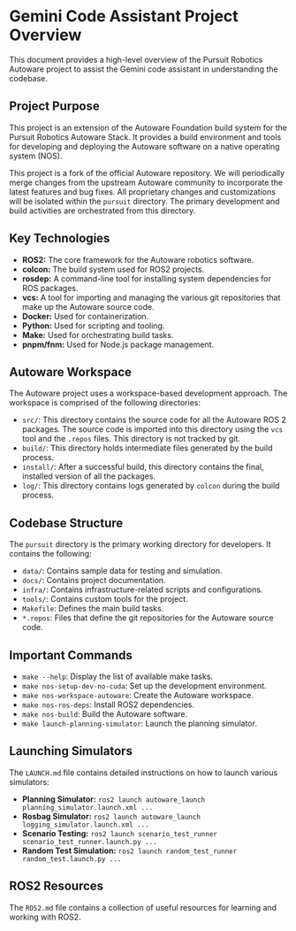 # Gemini Code Assistant Project Overview

This document provides a high-level overview of the Pursuit Robotics Autoware project to assist the Gemini code assistant in understanding the codebase.

## Project Purpose

This project is an extension of the Autoware Foundation build system for the Pursuit Robotics Autoware Stack. It provides a build environment and tools for developing and deploying the Autoware software on a native operating system (NOS).

This project is a fork of the official Autoware repository. We will periodically merge changes from the upstream Autoware community to incorporate the latest features and bug fixes. All proprietary changes and customizations will be isolated within the `pursuit` directory. The primary development and build activities are orchestrated from this directory.

## Key Technologies

*   **ROS2:** The core framework for the Autoware robotics software.
*   **colcon:** The build system used for ROS2 projects.
*   **rosdep:** A command-line tool for installing system dependencies for ROS packages.
*   **vcs:** A tool for importing and managing the various git repositories that make up the Autoware source code.
*   **Docker:** Used for containerization.
*   **Python:** Used for scripting and tooling.
*   **Make:** Used for orchestrating build tasks.
*   **pnpm/fnm:** Used for Node.js package management.

## Autoware Workspace

The Autoware project uses a workspace-based development approach. The workspace is comprised of the following directories:

*   `src/`: This directory contains the source code for all the Autoware ROS 2 packages. The source code is imported into this directory using the `vcs` tool and the `.repos` files. This directory is not tracked by git.
*   `build/`: This directory holds intermediate files generated by the build process.
*   `install/`: After a successful build, this directory contains the final, installed version of all the packages.
*   `log/`: This directory contains logs generated by `colcon` during the build process.

## Codebase Structure

The `pursuit` directory is the primary working directory for developers. It contains the following:

*   `data/`: Contains sample data for testing and simulation.
*   `docs/`: Contains project documentation.
*   `infra/`: Contains infrastructure-related scripts and configurations.
*   `tools/`: Contains custom tools for the project.
*   `Makefile`: Defines the main build tasks.
*   `*.repos`: Files that define the git repositories for the Autoware source code.

## Important Commands

*   `make --help`: Display the list of available make tasks.
*   `make nos-setup-dev-no-cuda`: Set up the development environment.
*   `make nos-workspace-autoware`: Create the Autoware workspace.
*   `make nos-ros-deps`: Install ROS2 dependencies.
*   `make nos-build`: Build the Autoware software.
*   `make launch-planning-simulator`: Launch the planning simulator.

## Launching Simulators

The `LAUNCH.md` file contains detailed instructions on how to launch various simulators:

*   **Planning Simulator:** `ros2 launch autoware_launch planning_simulator.launch.xml ...`
*   **Rosbag Simulator:** `ros2 launch autoware_launch logging_simulator.launch.xml ...`
*   **Scenario Testing:** `ros2 launch scenario_test_runner scenario_test_runner.launch.py ...`
*   **Random Test Simulation:** `ros2 launch random_test_runner random_test.launch.py ...`

## ROS2 Resources

The `ROS2.md` file contains a collection of useful resources for learning and working with ROS2.